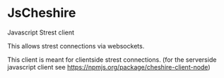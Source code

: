 JsCheshire
==========

Javascript Strest client

This allows strest connections via websockets.

This client is meant for clientside strest connections.  (for the serverside javascript client see https://npmjs.org/package/cheshire-client-node)




